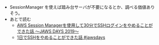 
- SessionManager を使えば踏み台サーバが不要になるとか、調べる価値ありそう。
- あとで読む
  - [AWS Session Managerを使用して30分でSSHログインをやめることができた話 〜JAWS DAYS 2019〜](https://qiita.com/jaramon/items/4d2fca7dc53a8fd3e2e4)
  - [1日でSSHをやめることができた話 #jawsdays](https://speakerdeck.com/3utama/1ri-tesshwoyamerukotokatekitahua-number-jawsdays)
